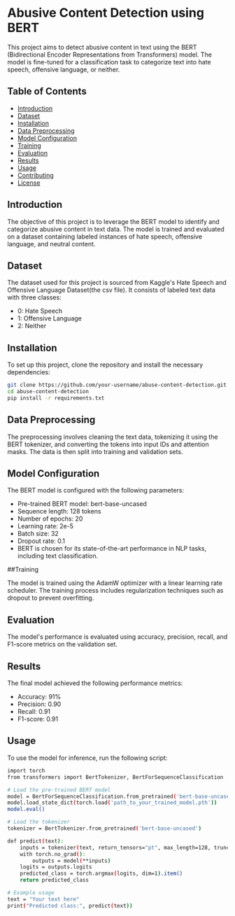 # Abusive Content Detection using BERT

This project aims to detect abusive content in text using the BERT (Bidirectional Encoder Representations from Transformers) model. The model is fine-tuned for a classification task to categorize text into hate speech, offensive language, or neither.

## Table of Contents

- [Introduction](#introduction)
- [Dataset](#dataset)
- [Installation](#installation)
- [Data Preprocessing](#data-preprocessing)
- [Model Configuration](#model-configuration)
- [Training](#training)
- [Evaluation](#evaluation)
- [Results](#results)
- [Usage](#usage)
- [Contributing](#contributing)
- [License](#license)

## Introduction

The objective of this project is to leverage the BERT model to identify and categorize abusive content in text data. The model is trained and evaluated on a dataset containing labeled instances of hate speech, offensive language, and neutral content.

## Dataset

The dataset used for this project is sourced from Kaggle's Hate Speech and Offensive Language Dataset(the csv file). It consists of labeled text data with three classes:
- 0: Hate Speech
- 1: Offensive Language
- 2: Neither

## Installation

To set up this project, clone the repository and install the necessary dependencies:

```bash
git clone https://github.com/your-username/abuse-content-detection.git
cd abuse-content-detection
pip install -r requirements.txt
```

## Data Preprocessing

The preprocessing involves cleaning the text data, tokenizing it using the BERT tokenizer, and converting the tokens into input IDs and attention masks. The data is then split into training and validation sets.

## Model Configuration

The BERT model is configured with the following parameters:

 - Pre-trained BERT model: bert-base-uncased
 - Sequence length: 128 tokens
 - Number of epochs: 20
 - Learning rate: 2e-5
 - Batch size: 32
 - Dropout rate: 0.1
 - BERT is chosen for its state-of-the-art performance in NLP tasks, including text classification.

##Training

The model is trained using the AdamW optimizer with a linear learning rate scheduler. The training process includes regularization techniques such as dropout to prevent overfitting.

## Evaluation

The model's performance is evaluated using accuracy, precision, recall, and F1-score metrics on the validation set.

## Results

The final model achieved the following performance metrics:

 - Accuracy: 91%
 - Precision: 0.90
 - Recall: 0.91
 - F1-score: 0.91

## Usage
To use the model for inference, run the following script:

```bash
import torch
from transformers import BertTokenizer, BertForSequenceClassification

# Load the pre-trained BERT model
model = BertForSequenceClassification.from_pretrained('bert-base-uncased', num_labels=3)
model.load_state_dict(torch.load('path_to_your_trained_model.pth'))
model.eval()

# Load the tokenizer
tokenizer = BertTokenizer.from_pretrained('bert-base-uncased')

def predict(text):
    inputs = tokenizer(text, return_tensors="pt", max_length=128, truncation=True, padding="max_length")
    with torch.no_grad():
        outputs = model(**inputs)
    logits = outputs.logits
    predicted_class = torch.argmax(logits, dim=1).item()
    return predicted_class

# Example usage
text = "Your text here"
print("Predicted class:", predict(text))
```

